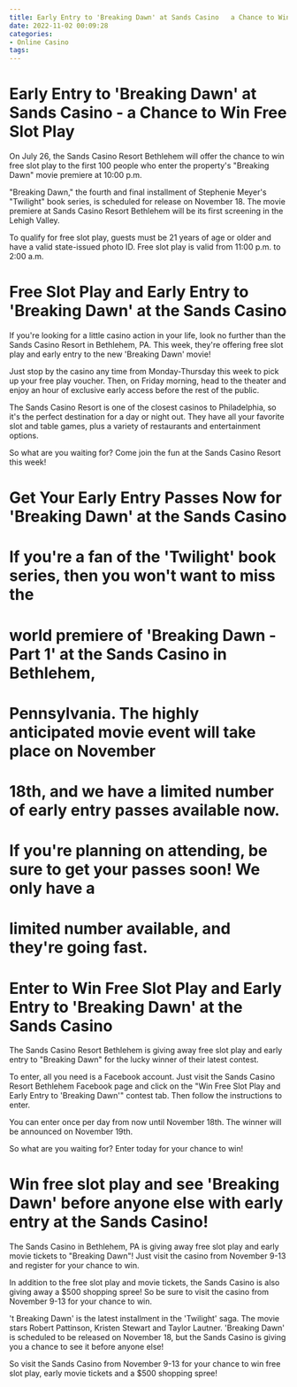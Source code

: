 ```yaml
---
title: Early Entry to 'Breaking Dawn' at Sands Casino   a Chance to Win Free Slot Play
date: 2022-11-02 00:09:28
categories:
- Online Casino
tags:
---
```



#  Early Entry to 'Breaking Dawn' at Sands Casino - a Chance to Win Free Slot Play

On July 26, the Sands Casino Resort Bethlehem will offer the chance to win free slot play to the first 100 people who enter the property's "Breaking Dawn" movie premiere at 10:00 p.m.

"Breaking Dawn," the fourth and final installment of Stephenie Meyer's "Twilight" book series, is scheduled for release on November 18. The movie premiere at Sands Casino Resort Bethlehem will be its first screening in the Lehigh Valley.

To qualify for free slot play, guests must be 21 years of age or older and have a valid state-issued photo ID. Free slot play is valid from 11:00 p.m. to 2:00 a.m.

#  Free Slot Play and Early Entry to 'Breaking Dawn' at the Sands Casino

If you're looking for a little casino action in your life, look no further than the Sands Casino Resort in Bethlehem, PA. This week, they're offering free slot play and early entry to the new 'Breaking Dawn' movie!

Just stop by the casino any time from Monday-Thursday this week to pick up your free play voucher. Then, on Friday morning, head to the theater and enjoy an hour of exclusive early access before the rest of the public.

The Sands Casino Resort is one of the closest casinos to Philadelphia, so it's the perfect destination for a day or night out. They have all your favorite slot and table games, plus a variety of restaurants and entertainment options.

So what are you waiting for? Come join the fun at the Sands Casino Resort this week!

#  Get Your Early Entry Passes Now for 'Breaking Dawn' at the Sands Casino

# If you're a fan of the 'Twilight' book series, then you won't want to miss the

# world premiere of 'Breaking Dawn - Part 1' at the Sands Casino in Bethlehem,

# Pennsylvania. The highly anticipated movie event will take place on November

# 18th, and we have a limited number of early entry passes available now.

# If you're planning on attending, be sure to get your passes soon! We only have a

# limited number available, and they're going fast.

#  Enter to Win Free Slot Play and Early Entry to 'Breaking Dawn' at the Sands Casino

The Sands Casino Resort Bethlehem is giving away free slot play and early entry to "Breaking Dawn" for the lucky winner of their latest contest.

To enter, all you need is a Facebook account. Just visit the Sands Casino Resort Bethlehem Facebook page and click on the "Win Free Slot Play and Early Entry to 'Breaking Dawn'" contest tab. Then follow the instructions to enter.

You can enter once per day from now until November 18th. The winner will be announced on November 19th.

So what are you waiting for? Enter today for your chance to win!

#  Win free slot play and see 'Breaking Dawn' before anyone else with early entry at the Sands Casino!

The Sands Casino in Bethlehem, PA is giving away free slot play and early movie tickets to "Breaking Dawn"! Just visit the casino from November 9-13 and register for your chance to win.

In addition to the free slot play and movie tickets, the Sands Casino is also giving away a $500 shopping spree! So be sure to visit the casino from November 9-13 for your chance to win.

't Breaking Dawn' is the latest installment in the 'Twilight' saga. The movie stars Robert Pattinson, Kristen Stewart and Taylor Lautner. 'Breaking Dawn' is scheduled to be released on November 18, but the Sands Casino is giving you a chance to see it before anyone else!

So visit the Sands Casino from November 9-13 for your chance to win free slot play, early movie tickets and a $500 shopping spree!